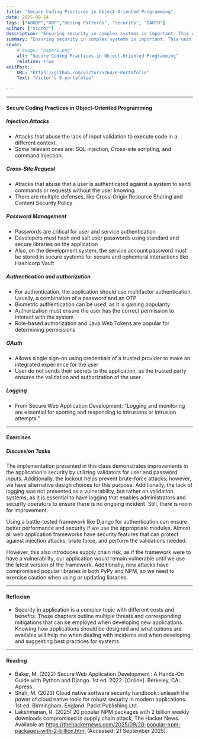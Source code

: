 ```yaml
---
title: "Secure Coding Practices in Object-Oriented Programming" 
date: 2025-09-14
tags: ["AOODP","OOP","Desing Patterns", "Security", "OAUTH"]
author: ["Victor"]
description: "Ensuring security in complex systems is important. This unit presents some attacks and considerations when developing software." 
summary: "Ensuring security in complex systems is important. This unit presents some attacks and considerations when developing software." 
cover:
    # image: "paper1.png"
    alt: "Secure Coding Practices in Object-Oriented Programming"
    relative: true
editPost:
    URL: "https://github.com/victor25264/e-Portafolio"
    Text: "Victor's E-portafolio"

---
```


---

#### Secure Coding Practices in Object-Oriented Programming

##### Injection Attacks
+ Attacks that abuse the lack of input validation to execute code in a different context.
+ Some relevant ones are: SQL injection, Cross-site scripting, and command injection.

##### Cross-Site Request
+ Attacks that abuse that a user is authenticated against a system to send commands or requests without the user knowing
+ There are multiple defenses, like Cross-Origin Resource Sharing and Content Security Policy

##### Password Management
+ Passwords are critical for user and service authentication
+ Developers must hash and salt user passwords using standard and secure libraries on the application
+ Also, on the development system, the service account password must be stored in secure systems for secure and ephemeral interactions like Hashicorp Vault

##### Authentication and authorization
+ For authentication, the application should use multifactor authentication. Usually, a combination of a password and an OTP
+ Biometric authentication can be used, as it is gaining popularity
+ Authorization must ensure the user has the correct permission to interact with the system
+ Role-based authorization and Java Web Tokens are popular for determining permissions

##### OAuth
+ Allows single sign-on using credentials of a trusted provider to make an integrated experience for the user
+ User do not sends their secrets to the application, as the trusted party ensures the validation and authorization of the user

##### Logging
+ From Secure Web Application Development: "Logging and monitoring are essential for spotting and responding to intrusions or intrusion attempts."

---
#### Exercises

##### Discussion Tasks
The implementation presented in this class demonstrates improvements in the application's security by utilizing validators for user and password inputs. Additionally, the lockout helps prevent brute-force attacks; however, we have alternative design choices for this purpose. Additionally, the lack of logging was not presented as a vulnerability, but rather on validation systems, as it is essential to have logging that enables administrators and security operators to ensure there is no ongoing incident. Still, there is room for improvement. 

Using a battle-tested framework like Django for authentication can ensure better performance and security if we use the appropriate modules. Almost all web application frameworks have security features that can protect against injection attacks, brute force, and perform the validations needed. 

However, this also introduces supply chain risk, as if the framework were to have a vulnerability, our application would remain vulnerable until we use the latest version of the framework. Additionally, new attacks have compromised popular libraries in both PyPy and NPM, so we need to exercise caution when using or updating libraries.

---

#### Reflexion
+ Security in application is a complex topic with different costs and benefits. These chapters outline multiple threats and corresponding mitigations that can be employed when developing new applications. Knowing how applications should be designed and what options are available will help me when dealing with incidents and when developing and suggesting best practices for systems.

---

#### Reading 

+ Baker, M. (2022) Secure Web Application Development : A Hands-On Guide with Python and Django. 1st ed. 2022. [Online]. Berkeley, CA: Apress.
+ Shah, M. (2023) Cloud native software security handbook : unleash the power of cloud native tools for robust security in modern applications. 1st ed. Birmingham, England: Packt Publishing Ltd.
+ Lakshmanan, R. (2025) 20 popular NPM packages with 2 billion weekly downloads compromised in supply chain attack, The Hacker News. Available at: https://thehackernews.com/2025/09/20-popular-npm-packages-with-2-billion.html (Accessed: 21 September 2025). 